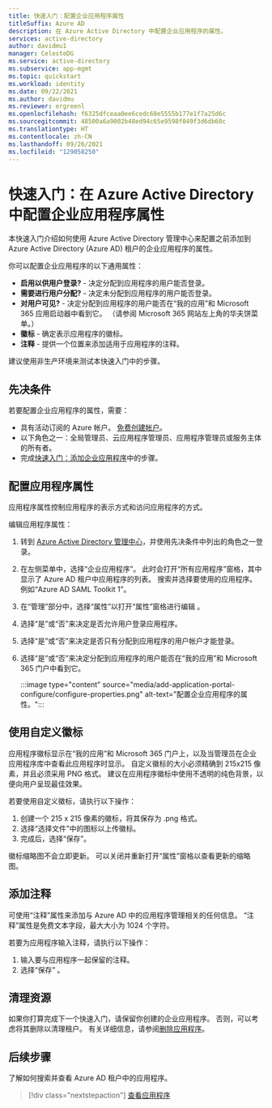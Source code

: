 ```yaml
---
title: 快速入门：配置企业应用程序属性
titleSuffix: Azure AD
description: 在 Azure Active Directory 中配置企业应用程序的属性。
services: active-directory
author: davidmu1
manager: CelesteDG
ms.service: active-directory
ms.subservice: app-mgmt
ms.topic: quickstart
ms.workload: identity
ms.date: 09/22/2021
ms.author: davidmu
ms.reviewer: ergreenl
ms.openlocfilehash: f6325dfceaa0ee6cedc60e5555b177e1f7a25d6c
ms.sourcegitcommit: 48500a6a9002b48ed94c65e9598f049f3d6db60c
ms.translationtype: HT
ms.contentlocale: zh-CN
ms.lasthandoff: 09/26/2021
ms.locfileid: "129058250"
---
```

# <a name="quickstart-configure-enterprise-application-properties-in-azure-active-directory"></a>快速入门：在 Azure Active Directory 中配置企业应用程序属性

本快速入门介绍如何使用 Azure Active Directory 管理中心来配置之前添加到 Azure Active Directory (Azure AD) 租户的企业应用程序的属性。

你可以配置企业应用程序的以下通用属性：

- **启用以供用户登录?** - 决定分配到应用程序的用户能否登录。
- **需要进行用户分配?** - 决定未分配到应用程序的用户能否登录。
- **对用户可见?** - 决定分配到应用程序的用户能否在“我的应用”和 Microsoft 365 应用启动器中看到它。 （请参阅 Microsoft 365 网站左上角的华夫饼菜单。）
- **徽标** - 确定表示应用程序的徽标。
- **注释** - 提供一个位置来添加适用于应用程序的注释。

建议使用非生产环境来测试本快速入门中的步骤。

## <a name="prerequisites"></a>先决条件

若要配置企业应用程序的属性，需要：

- 具有活动订阅的 Azure 帐户。 [免费创建帐户](https://azure.microsoft.com/free/?WT.mc_id=A261C142F)。
- 以下角色之一：全局管理员、云应用程序管理员、应用程序管理员或服务主体的所有者。
- 完成[快速入门：添加企业应用程序](add-application-portal.md)中的步骤。

## <a name="configure-application-properties"></a>配置应用程序属性

应用程序属性控制应用程序的表示方式和访问应用程序的方式。

编辑应用程序属性：

1. 转到 [Azure Active Directory 管理中心](https://aad.portal.azure.com)，并使用先决条件中列出的角色之一登录。
1. 在左侧菜单中，选择“企业应用程序”。 此时会打开“所有应用程序”窗格，其中显示了 Azure AD 租户中应用程序的列表。 搜索并选择要使用的应用程序。 例如“Azure AD SAML Toolkit 1”。
1. 在“管理”部分中，选择“属性”以打开“属性”窗格进行编辑  。
1. 选择“是”或“否”来决定是否允许用户登录应用程序。
1. 选择“是”或“否”来决定是否只有分配到应用程序的用户帐户才能登录。
1. 选择“是”或“否”来决定分配到应用程序的用户能否在“我的应用”和 Microsoft 365 门户中看到它。 

    :::image type="content" source="media/add-application-portal-configure/configure-properties.png" alt-text="配置企业应用程序的属性。":::

## <a name="use-a-custom-logo"></a>使用自定义徽标

应用程序徽标显示在“我的应用”和 Microsoft 365 门户上，以及当管理员在企业应用程序库中查看此应用程序时显示。 自定义徽标的大小必须精确到 215x215 像素，并且必须采用 PNG 格式。 建议在应用程序徽标中使用不透明的纯色背景，以便向用户呈现最佳效果。

若要使用自定义徽标，请执行以下操作：

1. 创建一个 215 x 215 像素的徽标，将其保存为 .png 格式。
1. 选择“选择文件”中的图标以上传徽标。
1. 完成后，选择“保存”。

徽标缩略图不会立即更新。 可以关闭并重新打开“属性”窗格以查看更新的缩略图。

## <a name="add-notes"></a>添加注释

可使用“注释”属性来添加与 Azure AD 中的应用程序管理相关的任何信息。 “注释”属性是免费文本字段，最大大小为 1024 个字符。

若要为应用程序输入注释，请执行以下操作：

1. 输入要与应用程序一起保留的注释。
1. 选择“保存” 。

## <a name="clean-up-resources"></a>清理资源

如果你打算完成下一个快速入门，请保留你创建的企业应用程序。 否则，可以考虑将其删除以清理租户。 有关详细信息，请参阅[删除应用程序](delete-application-portal.md)。

## <a name="next-steps"></a>后续步骤

了解如何搜索并查看 Azure AD 租户中的应用程序。
> [!div class="nextstepaction"]
> [查看应用程序](view-applications-portal.md)
